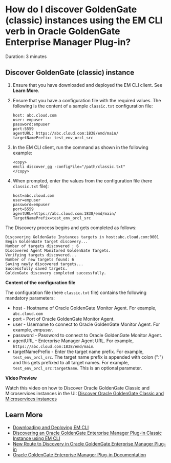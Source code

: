 # How do I discover GoldenGate (classic) instances using the EM CLI verb in Oracle GoldenGate Enterprise Manager Plug-in?
Duration: 3 minutes

## Discover GoldenGate (classic) instance

1. Ensure that you have downloaded and deployed the EM CLI client. See **Learn More**.
2. Ensure that you have a configuration file with the required values. The following is the content of a sample `classic.txt` configuration file:

    ```
    host: abc.cloud.com
    user: empuser
    password:empuser
    port:5559
    agentURL: https://abc.cloud.com:1838/emd/main/
    targetNamePrefix: test_env_orcl_src
    ```
3. In the EM CLI client, run the command as shown in the following example:

    ```
    <copy>
    emcli discover_gg -configFile="/path/classic.txt"
    </copy>
    ```   
4. When prompted, enter the values from the configuration file (here `classic.txt` file):

    ```
    host=abc.cloud.com
    user=empuser
    password=empuser
    port=5559
    agentURL=https://abc.cloud.com:1838/emd/main/
    TargetNamePrefix=test_env_orcl_src
    ```

The Discovery process begins and gets completed as follows:

```
Discovering GoldenGate Instances targets in host:abc.cloud.com:9001
Begin GoldenGate target discovery...
Number of targets discovered : 6
Discovered Agent Monitored GoldenGate Targets.
Verifying targets discovered...
Number of new targets found: 6
Saving newly discovered targets...
Successfully saved targets.
GoldenGate discovery completed successfully.
```
**Content of the configuration file**

The configuration file (here `classic.txt` file) contains the following mandatory parameters:

* host - Hostname of Oracle GoldenGate Monitor Agent. For example, `abc.cloud.com`
* port - Port of Oracle GoldenGate Monitor Agent.
* user - Username to connect to Oracle GoldenGate Monitor Agent. For example, *empuser*.
* password - Password to connect to Oracle GoldenGate Monitor Agent.
* agentURL - Enterprise Manager Agent URL. For example, `https://abc.cloud.com:1838/emd/main`.
* targetNamePrefix - Enter the target name prefix. For example, `test_env_orcl_src`. The target name prefix is appended with colon (":") and this gets prefixed to all target names. For example, `test_env_orcl_src:targetName`. This is an optional parameter.


**Video Preview**

Watch this video on how to Discover Oracle GoldenGate Classic and Microservices instances in the UI: [Discover Oracle GoldenGate Classic and Microservices instances](youtube:KAfmbzGDe9E)


## Learn More

* [Downloading and Deploying EM CLI ](https://docs.oracle.com/en/enterprise-manager/cloud-control/enterprise-manager-cloud-control/13.4/emcli/downloading-and-deploying-em-cli.html#GUID-5DD77C55-387D-43C3-9DC2-2245569A6AFF)
* [Discovering an Oracle GoldenGate Enterprise Manager Plug-in Classic Instance using EM CLI](https://docs.oracle.com/en/middleware/goldengate/emplugin/13.5.1/empug/discovering-oracle-goldengate-targets-classic-instance-emcli.html#GUID-CD43915E-8E6A-4835-8FEC-C1C9EC2763CD)
* [New Route to Discovery in Oracle GoldenGate Enterprise Manager Plug-in](https://blogs.oracle.com/dataintegration/post/new-route-to-discovery-in-oracle-goldengate-enterprise-manager-plug-in-134200)
* [Oracle GoldenGate Enterprise Manager Plug-in Documentation](https://docs.oracle.com/en/middleware/goldengate/emplugin/index.html)
